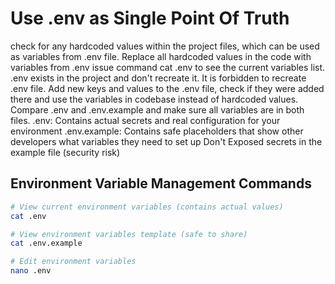 # Use .env as Single Point Of Truth

check for any hardcoded values within the project files, which can be used as variables from .env file.
Replace all hardcoded values in the code with variables from .env
issue command cat .env to see the current variables list.
.env exists in the project and don't recreate it.
It is forbidden to recreate .env file.
Add new keys and values to the .env file, check if they were added there and use the variables in codebase instead of hardcoded values.
Compare .env and .env.example and make sure all variables are in both files.
.env: Contains actual secrets and real configuration for your environment
.env.example: Contains safe placeholders that show other developers what variables they need to set up
Don't Exposed secrets in the example file (security risk)

## Environment Variable Management Commands

```bash
# View current environment variables (contains actual values)
cat .env

# View environment variables template (safe to share)
cat .env.example

# Edit environment variables
nano .env
```
